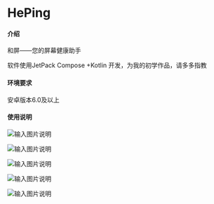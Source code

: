 # HePing

#### 介绍
和屏——您的屏幕健康助手

软件使用JetPack Compose +Kotlin 开发，为我的初学作品，请多多指教

#### 环境要求
安卓版本6.0及以上

#### 使用说明

![输入图片说明](https://images.gitee.com/uploads/images/2021/1229/234600_cf0fa5cb_9942774.png "屏幕截图.png")

![输入图片说明](https://images.gitee.com/uploads/images/2021/1229/234615_6d6de8c4_9942774.png "屏幕截图.png")

![输入图片说明](https://images.gitee.com/uploads/images/2021/1229/234619_03232fb8_9942774.png "屏幕截图.png")

![输入图片说明](https://images.gitee.com/uploads/images/2021/1229/234625_1624439b_9942774.png "屏幕截图.png")

![输入图片说明](https://images.gitee.com/uploads/images/2021/1229/234630_36114d07_9942774.png "屏幕截图.png")
